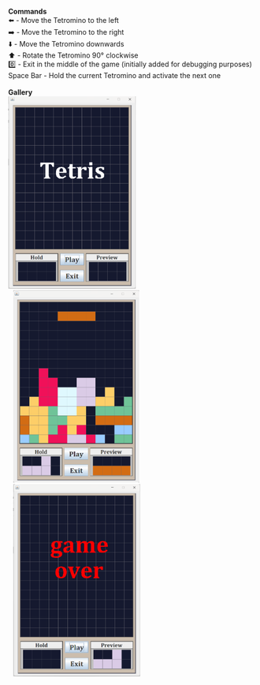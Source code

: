 **Commands**<br>
:arrow_left: - Move the Tetromino to the left <br>
:arrow_right: - Move the Tetromino to the right <br>
:arrow_down: - Move the Tetromino downwards <br>
:arrow_up: - Rotate the Tetromino 90&deg; clockwise <br>
:zero: - Exit in the middle of the game (initially added for debugging purposes) <br>
Space Bar - Hold the current Tetromino and activate the next one <br>
<br>**Gallery**<br>
<img height="390" src="https://github.com/wesley-db/Tetris/blob/main/menu.png">
<img hspace="10" height="390" src="https://github.com/wesley-db/Tetris/blob/main/game.png">
<img hspace="10" height="390" src="https://github.com/wesley-db/Tetris/blob/main/gameOver.png">
